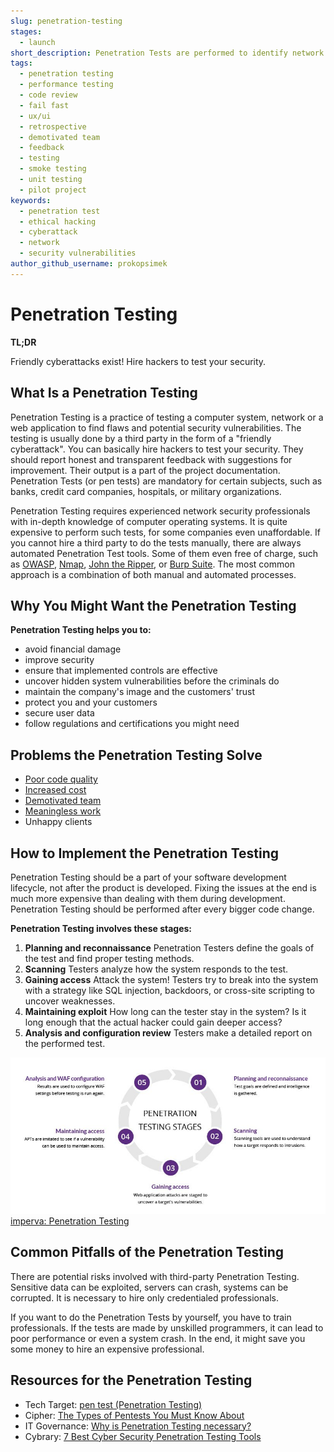 ```yaml
---
slug: penetration-testing
stages:
  - launch
short_description: Penetration Tests are performed to identify network security weaknesses. It is a "friendly cyberattack" for spotting flaws and potential vulnerabilities.
tags:
  - penetration testing
  - performance testing
  - code review
  - fail fast
  - ux/ui
  - retrospective
  - demotivated team
  - feedback
  - testing
  - smoke testing
  - unit testing
  - pilot project
keywords:
  - penetration test
  - ethical hacking
  - cyberattack
  - network
  - security vulnerabilities
author_github_username: prokopsimek
---
```


# Penetration Testing

**TL;DR**

Friendly cyberattacks exist! Hire hackers to test your security.

## What Is a Penetration Testing

Penetration Testing is a practice of testing a computer system, network or a web application to find flaws and potential security vulnerabilities. The testing is usually done by a third party in the form of a "friendly cyberattack". You can basically hire hackers to test your security. They should report honest and transparent feedback with suggestions for improvement. Their output is a part of the project documentation. Penetration Tests (or pen tests) are mandatory for certain subjects, such as banks, credit card companies, hospitals, or military organizations.

Penetration Testing requires experienced network security professionals with in-depth knowledge of computer operating systems. It is quite expensive to perform such tests, for some companies even unaffordable. If you cannot hire a third party to do the tests manually, there are always automated Penetration Test tools. Some of them even free of charge, such as [OWASP](https://www.owasp.org/), [Nmap](https://nmap.org/), [John the Ripper](https://tools.kali.org/password-attacks/john), or [Burp Suite](https://portswigger.net/burp/). The most common approach is a combination of both manual and automated processes.

## Why You Might Want the Penetration Testing

**Penetration Testing helps you to:**

- avoid financial damage
- improve security
- ensure that implemented controls are effective
- uncover hidden system vulnerabilities before the criminals do
- maintain the company's image and the customers' trust
- protect you and your customers
- secure user data
- follow regulations and certifications you might need

## Problems the Penetration Testing Solve

- [Poor code quality](/problems/poor-code-quality)
- [Increased cost](/problems/increased-cost)
- [Demotivated team](/problems/demotivated-team)
- [Meaningless work](/problems/meaningless-work)
- Unhappy clients

## How to Implement the Penetration Testing

Penetration Testing should be a part of your software development lifecycle, not after the product is developed. Fixing the issues at the end is much more expensive than dealing with them during development. Penetration Testing should be performed after every bigger code change.

**Penetration Testing involves these stages:**

1. **Planning and reconnaissance**
   Penetration Testers define the goals of the test and find proper testing methods.
2. **Scanning**
   Testers analyze how the system responds to the test.
3. **Gaining access**
   Attack the system! Testers try to break into the system with a strategy like SQL injection, backdoors, or cross-site scripting to uncover weaknesses.
4. **Maintaining exploit**
   How long can the tester stay in the system? Is it long enough that the actual hacker could gain deeper access?
5. **Analysis and configuration review**
   Testers make a detailed report on the performed test.

![Penetration Testing](/files/pen-testing.jpg)
[imperva: Penetration Testing](https://www.imperva.com/learn/application-security/penetration-testing/)

## Common Pitfalls of the Penetration Testing

There are potential risks involved with third-party Penetration Testing. Sensitive data can be exploited, servers can crash, systems can be corrupted. It is necessary to hire only credentialed professionals.

If you want to do the Penetration Tests by yourself, you have to train professionals. If the tests are made by unskilled programmers, it can lead to poor performance or even a system crash. In the end, it might save you some money to hire an expensive professional.

## Resources for the Penetration Testing

- Tech Target: [pen test (Penetration Testing)](https://searchsecurity.techtarget.com/definition/penetration-testing)
- Cipher: [The Types of Pentests You Must Know About](http://blog.cipher.com/the-types-of-pentests-you-must-know-about)
- IT Governance: [Why is Penetration Testing necessary?](https://www.itgovernance.co.uk/media/press-releases/why-is-penetration-testing-necessary)
- Cybrary: [7 Best Cyber Security Penetration Testing Tools](https://www.cybrary.it/0p3n/7-cyber-security-pentesting-tools/)
